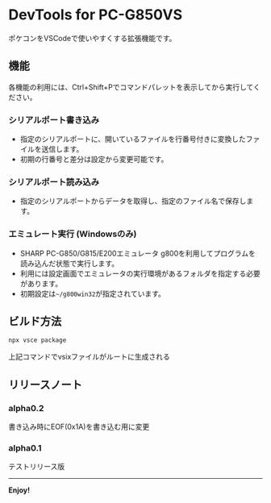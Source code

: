 # DevTools for PC-G850VS

ポケコンをVSCodeで使いやすくする拡張機能です。

## 機能

各機能の利用には、Ctrl+Shift+Pでコマンドパレットを表示してから実行してください。

### シリアルポート書き込み
- 指定のシリアルポートに、開いているファイルを行番号付きに変換したファイルを送信します。  
- 初期の行番号と差分は設定から変更可能です。


### シリアルポート読み込み
- 指定のシリアルポートからデータを取得し、指定のファイル名で保存します。 

### エミュレート実行 (Windowsのみ)
- SHARP PC-G850/G815/E200エミュレータ g800を利用してプログラムを読み込んだ状態で実行します。  
- 利用には設定画面でエミュレータの実行環境があるフォルダを指定する必要があります。  
- 初期設定は`~/g800win32`が指定されています。


## ビルド方法

```sh
npx vsce package
```
上記コマンドでvsixファイルがルートに生成される

## リリースノート

### alpha0.2

書き込み時にEOF(0x1A)を書き込む用に変更

### alpha0.1

テストリリース版


---

**Enjoy!**
